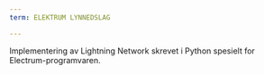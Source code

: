 ```yaml
---
term: ELEKTRUM LYNNEDSLAG

---
```

Implementering av Lightning Network skrevet i Python spesielt for Electrum-programvaren.